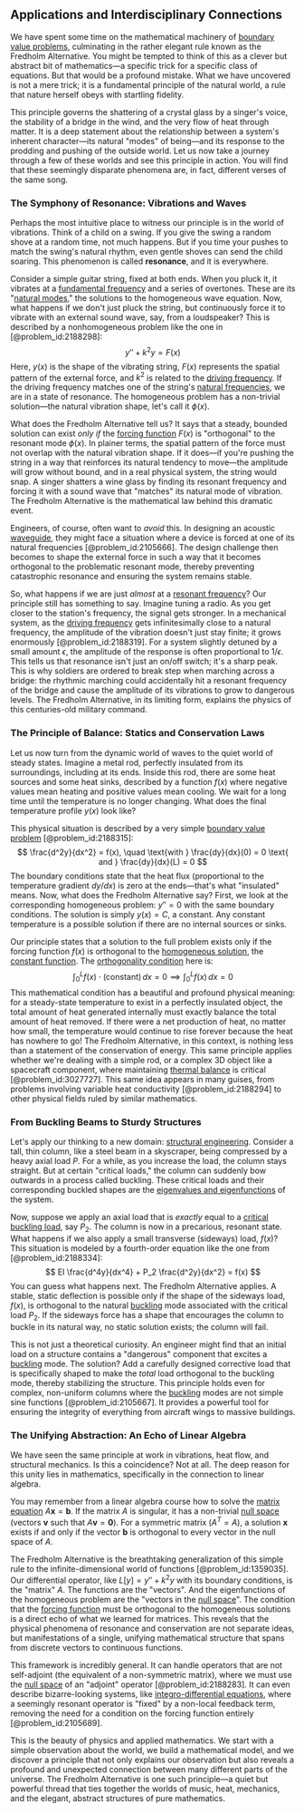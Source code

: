 ## Applications and Interdisciplinary Connections

We have spent some time on the mathematical machinery of [boundary value problems](@article_id:136710), culminating in the rather elegant rule known as the Fredholm Alternative. You might be tempted to think of this as a clever but abstract bit of mathematics—a specific trick for a specific class of equations. But that would be a profound mistake. What we have uncovered is not a mere trick; it is a fundamental principle of the natural world, a rule that nature herself obeys with startling fidelity.

This principle governs the shattering of a crystal glass by a singer's voice, the stability of a bridge in the wind, and the very flow of heat through matter. It is a deep statement about the relationship between a system's inherent character—its natural "modes" of being—and its response to the prodding and pushing of the outside world. Let us now take a journey through a few of these worlds and see this principle in action. You will find that these seemingly disparate phenomena are, in fact, different verses of the same song.

### The Symphony of Resonance: Vibrations and Waves

Perhaps the most intuitive place to witness our principle is in the world of vibrations. Think of a child on a swing. If you give the swing a random shove at a random time, not much happens. But if you time your pushes to match the swing's natural rhythm, even gentle shoves can send the child soaring. This phenomenon is called **resonance**, and it is everywhere.

Consider a simple guitar string, fixed at both ends. When you pluck it, it vibrates at a [fundamental frequency](@article_id:267688) and a series of overtones. These are its "[natural modes](@article_id:276512)," the solutions to the homogeneous wave equation. Now, what happens if we don't just pluck the string, but continuously force it to vibrate with an external sound wave, say, from a loudspeaker? This is described by a nonhomogeneous problem like the one in [@problem_id:2188298]:
$$ y'' + k^2 y = F(x) $$
Here, $y(x)$ is the shape of the vibrating string, $F(x)$ represents the spatial pattern of the external force, and $k^2$ is related to the [driving frequency](@article_id:181105). If the driving frequency matches one of the string's [natural frequencies](@article_id:173978), we are in a state of resonance. The homogeneous problem has a non-trivial solution—the natural vibration shape, let's call it $\phi(x)$.

What does the Fredholm Alternative tell us? It says that a steady, bounded solution can exist *only if* the [forcing function](@article_id:268399) $F(x)$ is "orthogonal" to the resonant mode $\phi(x)$. In plainer terms, the spatial pattern of the force must not overlap with the natural vibration shape. If it does—if you're pushing the string in a way that reinforces its natural tendency to move—the amplitude will grow without bound, and in a real physical system, the string would snap. A singer shatters a wine glass by finding its resonant frequency and forcing it with a sound wave that "matches" its natural mode of vibration. The Fredholm Alternative is the mathematical law behind this dramatic event.

Engineers, of course, often want to *avoid* this. In designing an acoustic [waveguide](@article_id:266074), they might face a situation where a device is forced at one of its natural frequencies [@problem_id:2105666]. The design challenge then becomes to shape the external force in such a way that it becomes orthogonal to the problematic resonant mode, thereby preventing catastrophic resonance and ensuring the system remains stable.

So, what happens if we are just *almost* at a [resonant frequency](@article_id:265248)? Our principle still has something to say. Imagine tuning a radio. As you get closer to the station's frequency, the signal gets stronger. In a mechanical system, as the [driving frequency](@article_id:181105) gets infinitesimally close to a natural frequency, the amplitude of the vibration doesn't just stay finite; it grows enormously [@problem_id:2188319]. For a system slightly detuned by a small amount $\epsilon$, the amplitude of the response is often proportional to $1/\epsilon$. This tells us that resonance isn't just an on/off switch; it's a sharp peak. This is why soldiers are ordered to break step when marching across a bridge: the rhythmic marching could accidentally hit a resonant frequency of the bridge and cause the amplitude of its vibrations to grow to dangerous levels. The Fredholm Alternative, in its limiting form, explains the physics of this centuries-old military command.

### The Principle of Balance: Statics and Conservation Laws

Let us now turn from the dynamic world of waves to the quiet world of steady states. Imagine a metal rod, perfectly insulated from its surroundings, including at its ends. Inside this rod, there are some heat sources and some heat sinks, described by a function $f(x)$ where negative values mean heating and positive values mean cooling. We wait for a long time until the temperature is no longer changing. What does the final temperature profile $y(x)$ look like?

This physical situation is described by a very simple [boundary value problem](@article_id:138259) [@problem_id:2188315]:
$$ \frac{d^2y}{dx^2} = f(x), \quad \text{with } \frac{dy}{dx}(0) = 0 \text{ and } \frac{dy}{dx}(L) = 0 $$
The boundary conditions state that the heat flux (proportional to the temperature gradient $dy/dx$) is zero at the ends—that's what "insulated" means. Now, what does the Fredholm Alternative say? First, we look at the corresponding homogeneous problem: $y''=0$ with the same boundary conditions. The solution is simply $y(x) = C$, a constant. Any constant temperature is a possible solution if there are no internal sources or sinks.

Our principle states that a solution to the full problem exists only if the forcing function $f(x)$ is orthogonal to the [homogeneous solution](@article_id:273871), the [constant function](@article_id:151566). The [orthogonality condition](@article_id:168411) here is:
$$ \int_0^L f(x) \cdot (\text{constant}) \, dx = 0 \implies \int_0^L f(x) \, dx = 0 $$
This mathematical condition has a beautiful and profound physical meaning: for a steady-state temperature to exist in a perfectly insulated object, the total amount of heat generated internally must exactly balance the total amount of heat removed. If there were a net production of heat, no matter how small, the temperature would continue to rise forever because the heat has nowhere to go! The Fredholm Alternative, in this context, is nothing less than a statement of the conservation of energy. This same principle applies whether we're dealing with a simple rod, or a complex 3D object like a spacecraft component, where maintaining [thermal balance](@article_id:157492) is critical [@problem_id:3027727]. This same idea appears in many guises, from problems involving variable heat conductivity [@problem_id:2188294] to other physical fields ruled by similar mathematics.

### From Buckling Beams to Sturdy Structures

Let's apply our thinking to a new domain: [structural engineering](@article_id:151779). Consider a tall, thin column, like a steel beam in a skyscraper, being compressed by a heavy axial load $P$. For a while, as you increase the load, the column stays straight. But at certain "critical loads," the column can suddenly bow outwards in a process called buckling. These critical loads and their corresponding buckled shapes are the [eigenvalues and eigenfunctions](@article_id:167203) of the system.

Now, suppose we apply an axial load that is *exactly* equal to a [critical buckling load](@article_id:202170), say $P_2$. The column is now in a precarious, resonant state. What happens if we also apply a small transverse (sideways) load, $f(x)$? This situation is modeled by a fourth-order equation like the one from [@problem_id:2188334]:
$$ EI \frac{d^4y}{dx^4} + P_2 \frac{d^2y}{dx^2} = f(x) $$
You can guess what happens next. The Fredholm Alternative applies. A stable, static deflection is possible only if the shape of the sideways load, $f(x)$, is orthogonal to the natural [buckling](@article_id:162321) mode associated with the critical load $P_2$. If the sideways force has a shape that encourages the column to buckle in its natural way, no static solution exists; the column will fail.

This is not just a theoretical curiosity. An engineer might find that an initial load on a structure contains a "dangerous" component that excites a [buckling](@article_id:162321) mode. The solution? Add a carefully designed corrective load that is specifically shaped to make the *total* load orthogonal to the buckling mode, thereby stabilizing the structure. This principle holds even for complex, non-uniform columns where the [buckling](@article_id:162321) modes are not simple sine functions [@problem_id:2105667]. It provides a powerful tool for ensuring the integrity of everything from aircraft wings to massive buildings.

### The Unifying Abstraction: An Echo of Linear Algebra

We have seen the same principle at work in vibrations, heat flow, and structural mechanics. Is this a coincidence? Not at all. The deep reason for this unity lies in mathematics, specifically in the connection to linear algebra.

You may remember from a linear algebra course how to solve the [matrix equation](@article_id:204257) $A\mathbf{x} = \mathbf{b}$. If the matrix $A$ is singular, it has a non-trivial [null space](@article_id:150982) (vectors $\mathbf{v}$ such that $A\mathbf{v} = \mathbf{0}$). For a symmetric matrix ($A^T=A$), a solution $\mathbf{x}$ exists if and only if the vector $\mathbf{b}$ is orthogonal to every vector in the null space of $A$.

The Fredholm Alternative is the breathtaking generalization of this simple rule to the infinite-dimensional world of functions [@problem_id:1359035]. Our differential operator, like $L[y] = y'' + k^2y$ with its boundary conditions, is the "matrix" $A$. The functions are the "vectors". And the eigenfunctions of the homogeneous problem are the "vectors in the [null space](@article_id:150982)". The condition that the [forcing function](@article_id:268399) must be orthogonal to the homogeneous solutions is a direct echo of what we learned for matrices. This reveals that the physical phenomena of resonance and conservation are not separate ideas, but manifestations of a single, unifying mathematical structure that spans from discrete vectors to continuous functions.

This framework is incredibly general. It can handle operators that are not self-adjoint (the equivalent of a non-symmetric matrix), where we must use the [null space](@article_id:150982) of an "adjoint" operator [@problem_id:2188283]. It can even describe bizarre-looking systems, like [integro-differential equations](@article_id:164556), where a seemingly resonant operator is "fixed" by a non-local feedback term, removing the need for a condition on the forcing function entirely [@problem_id:2105689].

This is the beauty of physics and applied mathematics. We start with a simple observation about the world, we build a mathematical model, and we discover a principle that not only explains our observation but also reveals a profound and unexpected connection between many different parts of the universe. The Fredholm Alternative is one such principle—a quiet but powerful thread that ties together the worlds of music, heat, mechanics, and the elegant, abstract structures of pure mathematics.